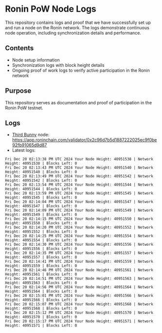 # Ronin PoW Node Logs

This repository contains logs and proof that we have successfully set up and run a node on the Ronin network. The logs demonstrate continuous node operation, including synchronization details and performance.

## Contents

- Node setup information
- Synchronization logs with block height details
- Ongoing proof of work logs to verify active participation in the Ronin network

## Purpose

This repository serves as documentation and proof of participation in the Ronin PoW testnet.

## Logs

- [Third Bunny](https://thirdbunny.xyz/) node: https://app.roninchain.com/validator/0x2c96d7b5d1887222025ec9f0be92fb91065d9d87
- Latest logs:
```
Fri Dec 20 02:13:38 PM UTC 2024 Your Node Height: 40951538 | Network Height: 40951538 | Blocks Left: 0
Fri Dec 20 02:13:43 PM UTC 2024 Your Node Height: 40951540 | Network Height: 40951540 | Blocks Left: 0
Fri Dec 20 02:13:49 PM UTC 2024 Your Node Height: 40951542 | Network Height: 40951542 | Blocks Left: 0
Fri Dec 20 02:13:54 PM UTC 2024 Your Node Height: 40951544 | Network Height: 40951544 | Blocks Left: 0
Fri Dec 20 02:13:59 PM UTC 2024 Your Node Height: 40951545 | Network Height: 40951545 | Blocks Left: 0
Fri Dec 20 02:14:04 PM UTC 2024 Your Node Height: 40951547 | Network Height: 40951547 | Blocks Left: 0
Fri Dec 20 02:14:09 PM UTC 2024 Your Node Height: 40951549 | Network Height: 40951549 | Blocks Left: 0
Fri Dec 20 02:14:15 PM UTC 2024 Your Node Height: 40951550 | Network Height: 40951550 | Blocks Left: 0
Fri Dec 20 02:14:20 PM UTC 2024 Your Node Height: 40951552 | Network Height: 40951552 | Blocks Left: 0
Fri Dec 20 02:14:25 PM UTC 2024 Your Node Height: 40951554 | Network Height: 40951554 | Blocks Left: 0
Fri Dec 20 02:14:30 PM UTC 2024 Your Node Height: 40951556 | Network Height: 40951556 | Blocks Left: 0
Fri Dec 20 02:14:35 PM UTC 2024 Your Node Height: 40951557 | Network Height: 40951557 | Blocks Left: 0
Fri Dec 20 02:14:41 PM UTC 2024 Your Node Height: 40951559 | Network Height: 40951559 | Blocks Left: 0
Fri Dec 20 02:14:46 PM UTC 2024 Your Node Height: 40951561 | Network Height: 40951561 | Blocks Left: 0
Fri Dec 20 02:14:51 PM UTC 2024 Your Node Height: 40951563 | Network Height: 40951563 | Blocks Left: 0
Fri Dec 20 02:14:56 PM UTC 2024 Your Node Height: 40951564 | Network Height: 40951564 | Blocks Left: 0
Fri Dec 20 02:15:01 PM UTC 2024 Your Node Height: 40951566 | Network Height: 40951566 | Blocks Left: 0
Fri Dec 20 02:15:07 PM UTC 2024 Your Node Height: 40951568 | Network Height: 40951568 | Blocks Left: 0
Fri Dec 20 02:15:12 PM UTC 2024 Your Node Height: 40951570 | Network Height: 40951570 | Blocks Left: 0
Fri Dec 20 02:15:17 PM UTC 2024 Your Node Height: 40951571 | Network Height: 40951571 | Blocks Left: 0
```
